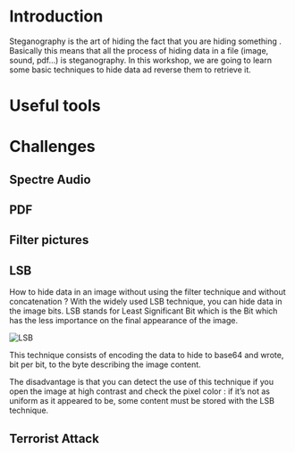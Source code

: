 # Introduction
Steganography is the art of hiding the fact that you are hiding something . Basically this means that all the process of hiding data in a file (image, sound, pdf…) is steganography. In this workshop, we are going to learn some basic techniques to hide data ad reverse them to retrieve it.
# Useful tools

# Challenges
## Spectre Audio
## PDF
## Filter pictures
## LSB
How to hide data in an image without using the filter technique and without concatenation ? With the widely used LSB technique, you can hide data in the image bits. LSB stands for Least Significant Bit which is the Bit which has the less importance on the final appearance of the image.

![LSB](https://pwnh4.com/lsb.png)

This technique consists of encoding the data to hide to base64 and wrote, bit per bit, to the byte describing the image content.

The disadvantage is that you can detect the use of this technique if you open the image at high contrast and check the pixel color : if it’s not as uniform as it appeared to be, some content must be stored with the LSB technique.
## Terrorist Attack
